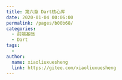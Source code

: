 ```yaml
---
title: 第六章 Dart核心库
date: 2020-01-04 00:06:00
permalink: /pages/b00b68/
categories:
  - 前端基础
  - Dart
tags:
  - 
author: 
  name: xiaoliuxuesheng
  link: https://gitee.com/xiaoliuxuesheng
---
```

